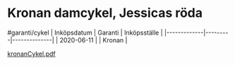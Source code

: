 # Kronan damcykel, Jessicas röda
#garanti/cykel
| Inköpsdatum | Garanti | Inköpsställe |
|-------------|---------|--------------|
| 2020-06-11  |         | Kronan       |

[kronanCykel.pdf](Kronan%20damcykel,%20Jessicas%20r%C3%B6da/kronanCykel.pdf)<!-- {"width":471,"embed":"true","preview":"true"} -->